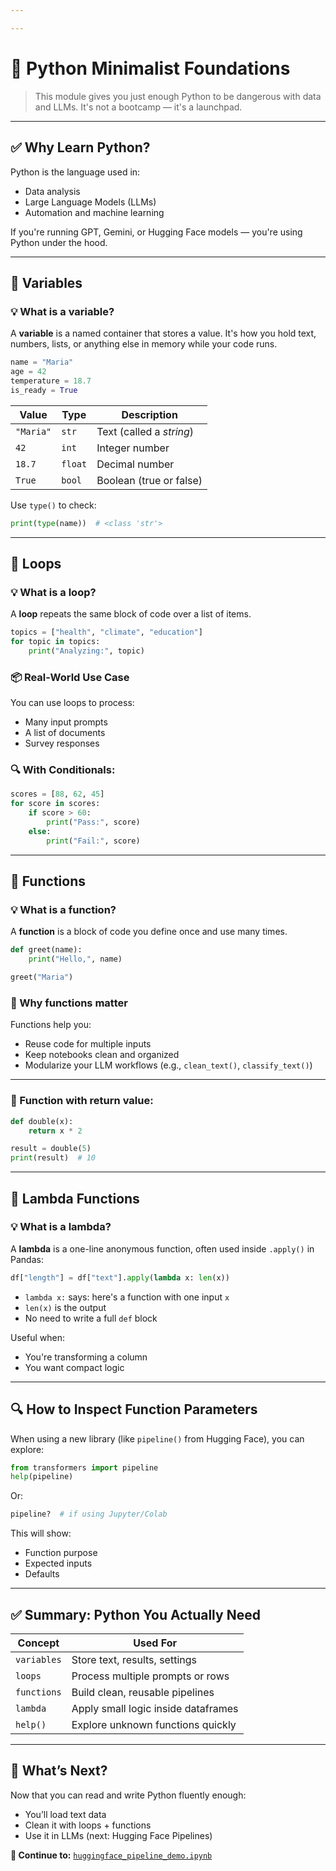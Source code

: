 ```yaml
---

---
```


# 🐍 Python Minimalist Foundations

> This module gives you just enough Python to be dangerous with data and LLMs. It's not a bootcamp — it's a launchpad.

---

## ✅ Why Learn Python?

Python is the language used in:
- Data analysis
- Large Language Models (LLMs)
- Automation and machine learning

If you're running GPT, Gemini, or Hugging Face models — you're using Python under the hood.

---

## 🔡 Variables

### 💡 What is a variable?

A **variable** is a named container that stores a value. It's how you hold text, numbers, lists, or anything else in memory while your code runs.

```python
name = "Maria"
age = 42
temperature = 18.7
is_ready = True
```

| Value | Type      | Description                        |
|-------|-----------|------------------------------------|
| `"Maria"` | `str`   | Text (called a *string*)            |
| `42`   | `int`     | Integer number                     |
| `18.7` | `float`   | Decimal number                     |
| `True` | `bool`    | Boolean (true or false)            |

Use `type()` to check:
```python
print(type(name))  # <class 'str'>
```

---

## 🔁 Loops

### 💡 What is a loop?

A **loop** repeats the same block of code over a list of items.

```python
topics = ["health", "climate", "education"]
for topic in topics:
    print("Analyzing:", topic)
```

### 📦 Real-World Use Case

You can use loops to process:
- Many input prompts
- A list of documents
- Survey responses

### 🔍 With Conditionals:

```python
scores = [88, 62, 45]
for score in scores:
    if score > 60:
        print("Pass:", score)
    else:
        print("Fail:", score)
```

---

## 🧱 Functions

### 💡 What is a function?

A **function** is a block of code you define once and use many times.

```python
def greet(name):
    print("Hello,", name)

greet("Maria")
```

### 📌 Why functions matter

Functions help you:
- Reuse code for multiple inputs
- Keep notebooks clean and organized
- Modularize your LLM workflows (e.g., `clean_text()`, `classify_text()`)

---

### 🔄 Function with return value:

```python
def double(x):
    return x * 2

result = double(5)
print(result)  # 10
```

---

## 🧠 Lambda Functions

### 💡 What is a lambda?

A **lambda** is a one-line anonymous function, often used inside `.apply()` in Pandas:

```python
df["length"] = df["text"].apply(lambda x: len(x))
```

- `lambda x:` says: here's a function with one input `x`
- `len(x)` is the output
- No need to write a full `def` block

Useful when:
- You're transforming a column
- You want compact logic

---

## 🔍 How to Inspect Function Parameters

When using a new library (like `pipeline()` from Hugging Face), you can explore:

```python
from transformers import pipeline
help(pipeline)
```

Or:
```python
pipeline?  # if using Jupyter/Colab
```

This will show:
- Function purpose
- Expected inputs
- Defaults

---

## ✅ Summary: Python You Actually Need

| Concept | Used For |
|--------|----------|
| `variables` | Store text, results, settings |
| `loops` | Process multiple prompts or rows |
| `functions` | Build clean, reusable pipelines |
| `lambda` | Apply small logic inside dataframes |
| `help()` | Explore unknown functions quickly |

---

## 🚀 What’s Next?

Now that you can read and write Python fluently enough:
- You’ll load text data
- Clean it with loops + functions
- Use it in LLMs (next: Hugging Face Pipelines)

**🔗 Continue to:** [`huggingface_pipeline_demo.ipynb`](../huggingface_pipeline_demo)
